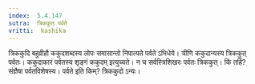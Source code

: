 ```yaml
---
index:  5.4.147
sutra:  त्रिककुत् पर्वते
vritti:  kashika 
---
```


त्रिककुदि बहुव्रीहौ ककुदशब्दस्य लोपः समासान्तो निपात्यते पर्वते ऽभिधेये। त्रीणि ककुदान्यस्य त्रिककुत् पर्वतः। ककुदाकारं पर्वतस्य शृङ्गं ककुदम् इत्युच्यते। न च सर्वस्त्रिशिखरः पर्वतः त्रिककुत्। किं तर्हि? संज्ञैषा पर्वतविशेषस्य। पर्वते इति किम्? त्रिककुदो ऽन्यः।

